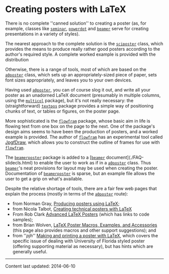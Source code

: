 # Creating posters with LaTeX

There is no complete ''canned solution'' to creating a poster (as, for
example, classes like [`seminar`](https://ctan.org/pkg/seminar), [`powerdot`](https://ctan.org/pkg/powerdot) and
[`beamer`](https://ctan.org/pkg/beamer) serve for creating presentations in a variety of
styles).

The nearest approach to the complete solution is the [`sciposter`](https://ctan.org/pkg/sciposter)
class, which provides the means to produce really rather good posters
according to the author's required style.  A complete worked example
is provided with the distribution

Otherwise, there is a range of tools, most of which are based on the
[`a0poster`](https://ctan.org/pkg/a0poster) class, which sets up an appropriately-sized piece of
paper, sets font sizes appropriately, and leaves you to your own
devices.

Having used [`a0poster`](https://ctan.org/pkg/a0poster), you can of course slog it out, and write
all your poster as an unadorned LaTeX document (presumably in
multiple columns, using the [`multicol`](https://ctan.org/pkg/multicol) package), but it's not really
necessary: the (straightforward) [`textpos`](https://ctan.org/pkg/textpos) package provides a
simple way of positioning chunks of text, or tables or figures, on the
poster page.

More sophisticated is the [`flowfram`](https://ctan.org/pkg/flowfram) package, whose basic aim
in life is flowing text from one box on the page to the next.  One of
the package's design aims seems to have been the production of
posters, and a worked example is provided.  The author of
[`flowfram`](https://ctan.org/pkg/flowfram) has an experimental tool called
[JpgfDraw](http://www.dickimaw-books.com/software.html#jpgfdraw), which
allows you to construct the outline of frames for use with
[`flowfram`](https://ctan.org/pkg/flowfram).

The [`beamerposter`](https://ctan.org/pkg/beamerposter) package is added to a 
[[`beamer`](https://ctan.org/pkg/beamer) document](./FAQ-slidecls.html) to enable the user to work
as if in a [`a0poster`](https://ctan.org/pkg/a0poster) class.  Thus [`beamer`](https://ctan.org/pkg/beamer)'s neat
provisions for layout may be used when creating the poster.
Documentation of [`beamerposter`](https://ctan.org/pkg/beamerposter) is sparse, but an example file
allows the user to get a grip on what's available.

Despite the relative shortage of tools, there are a fair few web pages
that explain the process (mostly in terms of the [`a0poster`](https://ctan.org/pkg/a0poster)
route):
  

-  from Norman Gray, 
    [Producing posters using LaTeX](http://nxg.me.uk/docs/posters/);
-  from Nicola Talbot, 
    [Creating technical posters with LaTeX](http://www.dickimaw-books.com/latex/posters/)
-  From Rob Clark 
    [Advanced LaTeX Posters](http://homepages.inf.ed.ac.uk/robert/posters/advanced.html) 
    (which has links to code samples);
-  from Brian Wolven, 
    [LaTeX Poster Macros, Examples, and Accessories](http://fuse.pha.jhu.edu/~wolven/posters.html) 
    (this page also provides macros and other support suggestions); and
-  from ''_pjh_'' 
    [Making and printing a poster with LaTeX](http://www.phys.ufl.edu/~pjh/posters/poster_howto_UF.html), 
    which covers the specific issue of dealing with University of
    Florida styled poster (offering supporting material as necessary),
    but has hints which are generally useful.


----

Content last updated: 2014-06-10
